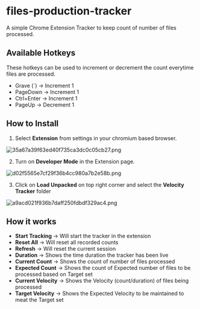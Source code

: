 # files-production-tracker
A simple Chrome Extension Tracker to keep count of number of files processed.

## Available Hotkeys
These hotkeys can be used to increment or decrement the count everytime files are processed. 

* Grave (`) -> Increment 1
* PageDown -> Increment 1
* Ctrl+Enter -> Increment 1
* PageUp -> Decrement 1


## How to Install
1. Select **Extension** from settings in your chromium based browser.

![35a67a39f63ed40f735ca3dc0c05cb27.png](:/ccbaf12a7f6f4e4bafed4244117c4104)

2. Turn on **Developer Mode** in the Extension page.

![d02f5565e7cf29f36b4cc980a7b2e58b.png](:/7a54be364d4a4bc2b1dd755477704b8a)

3. Click on **Load Unpacked** on top right corner and select the **Velocity Tracker** folder

![a9acd021f936b7daff250fdbdf329ac4.png](:/9f26f645f42745fe8f8f033f7e932f73)

## How it works
* **Start Tracking** -> Will start the tracker in the extension 
* **Reset All** -> Will reset all recorded counts
* **Refresh** -> Will reset the current session
* **Duration** -> Shows the time duration the tracker has been live
* **Current Count** -> Shows the count of number of files processed
* **Expected Count** -> Shows the count of Expected number of files to be processed based on Target set
* **Current Velocity** -> Shows the Velocity (count/duration) of files being processed
* **Target Velocity** -> Shows the Expected Velocity to be maintained to meat the Target set


